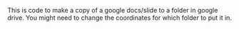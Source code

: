 This is code to make a copy of a google docs/slide to a folder in google drive. You might need to change the coordinates for which folder to put it in.
